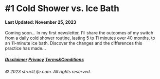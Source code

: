 #  \#1 Cold Shower vs. Ice Bath  

#### Last Updated: November 25, 2023

Coming soon... In my first newsletter, I'll share the outcomes of my switch from a daily cold shower routine, lasting 5 to 11 minutes over 40 months, to an 11-minute ice bath. Discover the changes and the differences this practice has made...


##### [Disclaimer](/#/about-disclaimer)  [Privacy](/#/about-privacy-policy)  [Terms&Conditions](/#/about-terms-conditions)

###### © 2023 structLife.com. All rights reserved.
